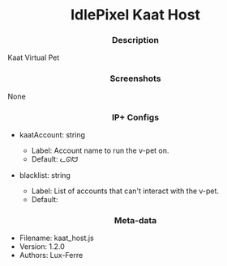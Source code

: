 <h1 align="center">IdlePixel Kaat Host</h1>

<h3 align="center"> Description</h3>

Kaat Virtual Pet

<h3 align="center"> Screenshots</h3>

None

<h3 align="center"> IP+ Configs</h3>

 - kaatAccount: string
   - Label: Account name to run the v-pet on.
   - Default: ᓚᘏᗢ

 - blacklist: string
   - Label: List of accounts that can't interact with the v-pet.
   - Default: 



<h3 align="center"> Meta-data</h3>

 - Filename: kaat_host.js
 - Version: 1.2.0
 - Authors: Lux-Ferre
